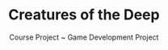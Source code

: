 ---
layout: projectDetail
projId: COTD
title: "Creatures of the Deep"
subtitle: "Course Project ~ Game Development Project"
startDate: "2024-09-12"
endDate: "2024-11-03"
halted: true
featured: true
relevance: 90
categoryTags:
    - Game
techTags: 
    - Unity
    - PID Controller
    - Procedural Animation
    - Game Design
summary: "Venture into the depths of the sea to collect ancient artefacts for your company while piloting an old rusty submarine. Avoid looming creatures..."
shortDescription: "This is a template with example data that shows how an example project should look. This short description could extend a paragraph or two, but not get too much into detail."
longDescription: "This is my very long description, it could go on, and on, and on,and on,and on,and on,and on,and on,and on,and on,and on,and on,and on,and on,and on,and on,and on,and on,and on,and on,and on,and on,and on,and on,and on,and on, but it wont. It can also include html tags like <strong>this one</strong>..."
teamSize: 6
images:
    - name: Cover.png
      alt: "Miniature"
      footnote: "note"
    - name: display.png
      alt: "Miniature"
      footnote: "note"
    - name: quest.png
      alt: "Miniature"
      footnote: "note"
    - name: book.png
      alt: "Miniature"
      footnote: "note"
    - name: valves.png
      alt: "Miniature"
      footnote: "note"
    - name: engine.png
      alt: "Miniature"
      footnote: "note"
    - name: depths1.png
      alt: "Miniature"
      footnote: "note"
    - name: crabAttack.png
      alt: "Miniature"
      footnote: "note"
    - name: depths2.png
      alt: "Miniature"
      footnote: "note"
---